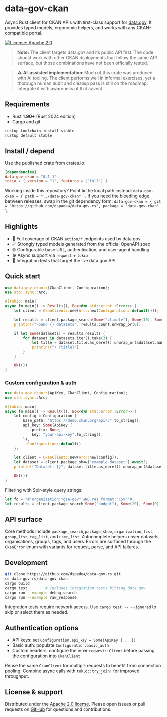 # data-gov-ckan

Async Rust client for CKAN APIs with first-class support for [data.gov](https://data.gov). It provides typed models, ergonomic helpers, and works with any CKAN-compatible portal.

[![License: Apache 2.0](https://img.shields.io/badge/License-Apache%202.0-blue.svg)](../LICENSE)

> **Note:** The client targets data.gov and its public API first. The code should
> work with other CKAN deployments that follow the same API surface, but those
> combinations have not been officially tested.

> ⚠️ **AI-assisted implementation:** Much of this crate was produced with AI
> tooling. The client performs well in informal exercises, yet a thorough
> human audit and cleanup pass is still on the roadmap. Integrate it with
> awareness of that caveat.

## Requirements

- Rust **1.90+** (Rust 2024 edition)
- Cargo and git

```bash
rustup toolchain install stable
rustup default stable
```

## Install / depend

Use the published crate from crates.io:

```toml
[dependencies]
data-gov-ckan = "0.1.1"
tokio = { version = "1", features = ["full"] }
```

Working inside this repository? Point to the local path instead: `data-gov-ckan = { path = "../data-gov-ckan" }`. If you need the bleeding edge between releases, swap in the git dependency form: `data-gov-ckan = { git = "https://github.com/dspadea/data-gov-rs", package = "data-gov-ckan" }`.

## Highlights

- 🔁 Full coverage of CKAN `action/*` endpoints used by data.gov
- ✅ Strongly typed models generated from the official OpenAPI spec
- 🌐 Configurable base URL, authentication, and user-agent handling
- ⚙️ Async support via `reqwest` + `tokio`
- 🧪 Integration tests that target the live data.gov API

## Quick start

```rust
use data_gov_ckan::{CkanClient, Configuration};
use std::sync::Arc;

#[tokio::main]
async fn main() -> Result<(), Box<dyn std::error::Error>> {
    let client = CkanClient::new(Arc::new(Configuration::default()));

    let results = client.package_search(Some("climate"), Some(10), Some(0), None).await?;
    println!("Found {} datasets", results.count.unwrap_or(0));

    if let Some(datasets) = results.results {
        for dataset in datasets.iter().take(3) {
            let title = dataset.title.as_deref().unwrap_or(&dataset.name);
            println!("• {title}");
        }
    }

    Ok(())
}
```

### Custom configuration & auth

```rust
use data_gov_ckan::{ApiKey, CkanClient, Configuration};
use std::sync::Arc;

#[tokio::main]
async fn main() -> Result<(), Box<dyn std::error::Error>> {
    let config = Configuration {
        base_path: "https://demo.ckan.org/api/3".to_string(),
        api_key: Some(ApiKey {
            prefix: None,
            key: "your-api-key".to_string(),
        }),
        ..Configuration::default()
    };

    let client = CkanClient::new(Arc::new(config));
    let dataset = client.package_show("example-dataset").await?;
    println!("Dataset: {}", dataset.title.as_deref().unwrap_or(&dataset.name));

    Ok(())
}
```

Filtering with Solr-style query strings:

```rust
let fq = r#"organization:"gsa-gov" AND res_format:"CSV""#;
let results = client.package_search(Some("budget"), Some(20), Some(0), Some(fq)).await?;
```

## API surface

Core methods include `package_search`, `package_show`, `organization_list`, `group_list`, `tag_list`, and `user_list`. Autocomplete helpers cover datasets, organisations, groups, tags, and users. Errors are surfaced through the `CkanError` enum with variants for request, parse, and API failures.

## Development

```bash
git clone https://github.com/dspadea/data-gov-rs.git
cd data-gov-rs/data-gov-ckan
cargo build
cargo test        # includes integration tests hitting data.gov
cargo run --example debug_search
cargo run --example raw_response
```

Integration tests require network access. Use `cargo test -- --ignored` to skip or select them as needed.

## Authentication options

- API keys: set `Configuration.api_key = Some(ApiKey { .. })`
- Basic auth: populate `Configuration.basic_auth`
- Custom headers: configure the inner `reqwest::Client` before passing the configuration into `CkanClient`

Reuse the same `CkanClient` for multiple requests to benefit from connection pooling. Combine async calls with `tokio::try_join!` for improved throughput.

## License & support

Distributed under the [Apache 2.0 license](../LICENSE). Please open issues or pull requests on [GitHub](https://github.com/dspadea/data-gov-rs) for questions and contributions.
